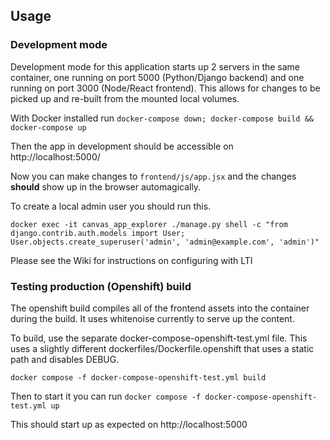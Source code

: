 ## Usage

### Development mode

Development mode for this application starts up 2 servers in the same container, one running on port 5000 (Python/Django backend) and one running on port 3000 (Node/React frontend). This allows for changes to be picked up and re-built from the mounted local volumes.

With Docker installed run
`docker-compose down; docker-compose build && docker-compose up`

Then the app in development should be accessible on http://localhost:5000/

Now you can make changes to `frontend/js/app.jsx` and the changes **should** show up in the browser automagically.

To create a local admin user you should run this.

```
docker exec -it canvas_app_explorer ./manage.py shell -c "from django.contrib.auth.models import User; User.objects.create_superuser('admin', 'admin@example.com', 'admin')"
```

Please see the Wiki for instructions on configuring with LTI

### Testing production (Openshift) build

The openshift build compiles all of the frontend assets into the container during the build. It uses whitenoise currently to serve up the content.

To build, use the separate docker-compose-openshift-test.yml file. This uses a slightly different dockerfiles/Dockerfile.openshift that uses a static path and disables DEBUG.

`docker compose -f docker-compose-openshift-test.yml build`

Then to start it you can run
`docker compose -f docker-compose-openshift-test.yml up`

This should start up as expected on http://localhost:5000
